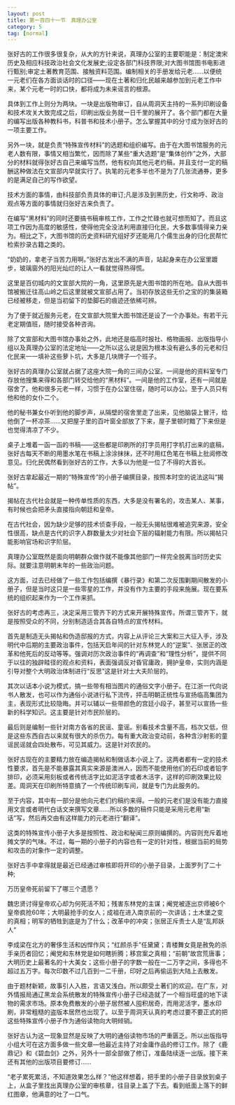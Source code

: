```yaml
---
layout: post
title: 第一百四十一节　真理办公室
category: 5
tag: [normal]
---
```


张好古的工作很多很复杂，从大的方针来说，真理办公室的主要职能是：制定澳宋历史及相应科技政治社会文化发展史;设定各部门科技界限;对大图书馆图书电影进行甄别;审定土著教育范围、接触资料范围。编制相关的手册发给元老……以便统一元老们在各方面谈话时的口径――现在土著和归化民越来越参加到元老工作中来，某个元老一时的口快，都将成为未来谣言的根源。

具体到工作上则分为两块。一块是出版物审订，自从周洞天主持的一系列印刷设备和技术攻关大致完成之后，印刷出版业务就一日千里的展开了。各个部门都在大量的编写出版各种教科书，科普书和技术小册子。怎么掌握其中的分寸成为张好古的一项主要工作。

另外一块，就是负责“特殊宣传材料”的选题和组织编写。由于在大图书馆服务的元老人数有限，事情又相当繁忙，因而除了某些“重大选题”是“集体创作”之外，大部分的材料就得张好古自己来编写当然，他有权向其他元老约稿，并且支付一定的稿酬这种做法在文宣部内早就实行了。执笔的元老多半也不是为了几张流通券，更多的是满足自己的写作欲望。

技术方面的事情，由科技部负责具体的审订;凡是涉及到黑历史，行文称呼、政治观点等方面的事情就归张好古来负责了。

在编写“黑材料”的同时还要搞书稿审核工作，工作之忙碌也就可想而知了。而且这项工作因为高度的敏感性，使得他完全没法利用直接归化民，大多数事情得亲力亲为。相比之下，大图书馆的历史资料研宄组好歹还能用几个儒生出身的归化民帮忙检索抄录古籍之类的。

“奶奶的，拿老子当苦力用啊。”张好古发出不满的声音，站起身来在办公室里踱步，玻璃窗外的阳光灿烂的让人一看就觉得热得慌。

这里是百仞城内的文宣部大院的一角，这里原先是大图书馆的所在地。自从大图书馆被搬迁往高山岭之后这里就被文宣部占用了。当初存放这些无价之宝的的集装箱已经被移走，但是当初留下的垫脚石的痕迹还依稀可辨。

为了便于就近服务元老，在文宣部大院里大图书馆还是设了一个办事处。有若干元老定期值班，随时接受各种咨询。

除了文宣部和大图书馆办事处之外，此地还是临高时报社、格物画报、出版指导小组以及真理办公室的法定地址――之所以这么说是因为根本没有避么多的元老和归化民来一一填补这些萝卜坑，大多是几块牌子一个班子。

张好古的真理办公室就占据了这座大院一角的三间办公室。一间是他的资料室专门存放他搜集来得和各部门转交给他的“黑材料”。一间是他的工作室，还有一间就是宿舍了。他和很多元老一样，习惯于在办公室住宿，随时可以办公。至于人员只有他和他的女仆二个。

他的秘书兼女仆听到他的脚步声，从隔壁的宿舍里走了出来，见他脑袋上冒汗，给他倒了一杯凉茶……又把屋子里的百叶窗全部放了下来，屋子里顿时黯了下来但是也觉得清凉了不少。

桌子上堆着一函一函的书稿――这些都是印刷所的打字员用打字机打出来的底稿，张好古每天不断的用墨水笔在书稿上涂涂抹抹，还不时用红色笔在书稿上批阅修改意见。归化民偶然看到张好古的工作，大多以为他是一位了不得的大首长。

张好古拿起最近一期的“特殊宣传”的小册子编撰目录，按照本时空的说法这叫“揭帖”。

揭帖在古代社会就是一种传单性质的东西，大多是没有署名的，攻击某人、某事，有时候也会把矛头直接指向朝廷和皇帝。

在古代社会，因为缺少足够的技术侦查手段，一般无头揭帖很难被追究来源，安全性很高，缺点是古代的识字人群数量太少对社会下层的辐射能力有限。所以揭帖只能影响官场和识字阶层。

真理办公室既然是面向明朝群众做作就不能像其他部门一样完全脱离当时历史实际。就要注意明朝末年的一些政治问题。

这方面，过去已经做了一些工作包括编撰《暴行录》和第二次反围剿期间散发的小册子，但是当时这只是一些零星的工作，并没有作为主要的手段来施展。现在要系统的组织起来作为一个工作来抓。

张好古的考虑再三，决定采用三管齐下的方式来开展特殊宣传。所谓三管齐下，就是按照受众的不同，分别制造适合其各自特点的宣传材料。

首先是制造无头揭帖和伪造邸报的方式，内容上从评论三大案和三大征入手，涉及明代中后期的主要政治事件，包括天启年间的针对东林党人的“逆案”、张居正的改革和他死后的反动等等。强调对历次政治事件的“再调查”和“理性分析”，提供不同于以往的独辟畦径的观点和资料，表面强调反对昏官庸政，拥护皇帝，实则内涵是引导对整个大明政治体制进行“反思”这是针对士大夫阶层的。

其次以话本小说为模式，搞一些带有相当图片的通俗文字小册子。在江浙一代向说书人散发，也可以作为通俗小说进行私下流传，抨击明朝正统性与宣扬临高集团为主，表现形式比较隐晦。并可以辅以一些带颜色的宫廷小段子，甚至可以宣扬一些新的科学知识。这主要是针对市民阶层的。

最后则是编制一些针对南方各省的民谣、童谣。别看技术含量不高，档次又低，但是这些东西自古以来就有很大的杀伤力。每有重大政治变动前，各种含沙射影的童谣民谣就会四处散布，可见其威力。这是针对农民的。

张好古现在的主要精力放在编造揭帖和制做话本小说上了。这两者都有一定的技术性要求，首先是不能暴露其真实来源是澳洲人，因而不能使用他们的石印或者铅字排印，必须采用刻板或者传统活字比如泥活字或者木活字，这样的印刷效果比较差。周洞天在印刷所特意搞了一个传统印刷车间，就是专门为此服务的。

至于内容，其中有一部分是他向元老们约稿约来得。一般的元老们是没有能力直接用文言或者明代白话文来撰写文章……所以多数的稿件只能是采用元老用“新话”写，然后再交由有这样能力的元老进行“翻译”。

这类的特殊宣传小册子大多是按照性、政治和秘闻三原则编撰的。内容则充斥着地摊文学的气味。不过，每一期的小册子的内容也有一定的针对性，根据当前的局势和攻击的对象作一定的调整。

张好古手中拿得就是最近已经通过审核即将开印的小册子目录，上面罗列了二十种;

万历皇帝死前留下了哪三个遗愿？

魏忠贤讨得皇帝欢心却为何死活不知；残害东林党的主谋；阉党被逐出京师被6个皇帝疯抢60年；大明最抢手的女人；成祖在进入南京前的一次讲话；土木堡之变的真相；明军的牺牲到底是为了什么；改革中的冲突；张居正斥责士人是“乱邦妖人”

李成梁在北方的奢侈生活和凶悍作风；“红颜杀手”任黛黛；青楼舞女竟是赦免的杀手亲历者回忆；阉党和东林党是如何瞎折腾；移宫案之真相；“前朝”故宫荒唐事；大明历史上最著名的十大美女；这些小册子的字数一般在一二万字之间，多得也不超过五万字。每次印数不过几百到一二千册，印好之后再偷运到大陆上去散发。

由于题材新颖，故事引人入胜，言语又浅白。所以颇受土著们的欢迎。在广东，对外情报局通辽黑龙会系统散发的特殊宣传小册子已经造就了一个相当旺盛的地下读物的需求市场。原本免费散发的小册子居然被人囤积居奇，而用泥活字，墨水印刷，非常粗糙的盗版本居然也出现了。以至于周洞天认真的考虑过要不要正式的把这些特殊宣传小册子作为通俗读物向大明倾销。

张好古认为这一现象显然是反映了大明的通俗读物市场的严重匮乏。所以出版指导小组大可在这方面多做一些文章―他最近主持了对金庸作品的修订工作。除了《鹿鼎记》和《碧血剑》之外，另外十一部全部做了修订，准备陆续逐一出版。接下来还有其他的出版项目要修订……

“老子累死累活，不知道效果怎么样？”他这样想着，把手里的小册子目录放到桌子上，从盒子里找出真理办公室的审核章，往目录上盖了下去。看到纸面上落下的鲜红图章，他满意的吐了一口气。